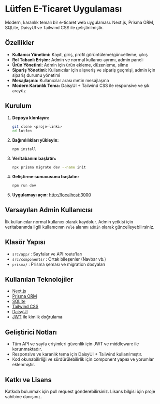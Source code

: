 # Lütfen E-Ticaret Uygulaması

Modern, karanlık temalı bir e-ticaret web uygulaması. Next.js, Prisma ORM, SQLite, DaisyUI ve Tailwind CSS ile geliştirilmiştir.

## Özellikler
- **Kullanıcı Yönetimi:** Kayıt, giriş, profil görüntüleme/güncelleme, çıkış
- **Rol Tabanlı Erişim:** Admin ve normal kullanıcı ayrımı, admin paneli
- **Ürün Yönetimi:** Admin için ürün ekleme, düzenleme, silme
- **Sipariş Yönetimi:** Kullanıcılar için alışveriş ve sipariş geçmişi, admin için sipariş durumu yönetimi
- **Mesajlaşma:** Kullanıcılar arası metin mesajlaşma
- **Modern Karanlık Tema:** DaisyUI + Tailwind CSS ile responsive ve şık arayüz

## Kurulum
1. **Depoyu klonlayın:**
   ```bash
   git clone <proje-linki>
   cd lutfen
   ```
2. **Bağımlılıkları yükleyin:**
   ```bash
   npm install
   ```
3. **Veritabanını başlatın:**
   ```bash
   npx prisma migrate dev --name init
   ```
4. **Geliştirme sunucusunu başlatın:**
   ```bash
   npm run dev
   ```
5. **Uygulamayı açın:**
   [http://localhost:3000](http://localhost:3000)

## Varsayılan Admin Kullanıcısı
İlk kullanıcılar normal kullanıcı olarak kaydolur. Admin yetkisi için veritabanında ilgili kullanıcının `role` alanını `admin` olarak güncelleyebilirsiniz.

## Klasör Yapısı
- `src/app/` : Sayfalar ve API route'ları
- `src/components/` : Ortak bileşenler (Navbar vb.)
- `prisma/` : Prisma şeması ve migration dosyaları

## Kullanılan Teknolojiler
- [Next.js](https://nextjs.org/)
- [Prisma ORM](https://www.prisma.io/)
- [SQLite](https://www.sqlite.org/)
- [Tailwind CSS](https://tailwindcss.com/)
- [DaisyUI](https://daisyui.com/)
- [JWT](https://jwt.io/) ile kimlik doğrulama

## Geliştirici Notları
- Tüm API ve sayfa erişimleri güvenlik için JWT ve middleware ile korunmaktadır.
- Responsive ve karanlık tema için DaisyUI + Tailwind kullanılmıştır.
- Kod okunabilirliği ve sürdürülebilirlik için component yapısı ve yorumlar eklenmiştir.

## Katkı ve Lisans
Katkıda bulunmak için pull request gönderebilirsiniz. Lisans bilgisi için proje sahibine danışınız.
